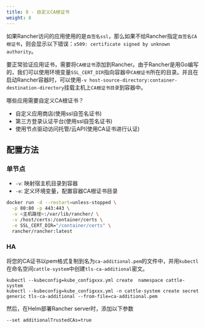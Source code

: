 ```yaml
---
title: 8 - 自定义CA根证书
weight: 8
---
```

如果Rancher访问的应用使用的是`自签名ssl`，那么如果不给Rancher指定`自签名CA根证书`，则会显示以下错误：`x509: certificate signed by unknown authority`。

要正常验证应用证书，需要将`CA根证书`添加到Rancher。由于Rancher是用Go编写的，我们可以使用环境变量`SSL_CERT_DIR`指向容器中`CA根证书`所在的目录。并且在启动Rancher容器时，可以使用`-v host-source-directory:container-destination-directory`挂载主机上`CA根证书目录`到容器中。

哪些应用需要自定义CA根证书？

- 自定义应用商店(使用ssl自签名证书)
- 第三方登录认证平台(使用ssl自签名证书)
- 使用节点驱动访问托管/云API(使用CA证书进行认证)

## 配置方法

### 单节点

- `-v`: 映射宿主机目录到容器
- `-e`: 定义环境变量，配置容器CA根证书目录

```bash
docker run -d --restart=unless-stopped \
  -p 80:80 -p 443:443 \
  -v <主机路径>:/var/lib/rancher/ \
  -v /host/certs:/container/certs \
  -e SSL_CERT_DIR="/container/certs" \
  rancher/rancher:latest
```

### HA

将您的CA证书以pem格式复制到名为`ca-additional.pem`的文件中，并用`kubectl`在命名空间`cattle-system`中创建`tls-ca-additional`密文。

```plain
kubectl --kubeconfig=kube_configxxx.yml create  namespace cattle-system
kubectl --kubeconfig=kube_configxxx.yml -n cattle-system create secret generic tls-ca-additional --from-file=ca-additional.pem
```
然后，在Helm部署Rancher server时，添加以下参数

```plain
--set additionalTrustedCAs=true
```

